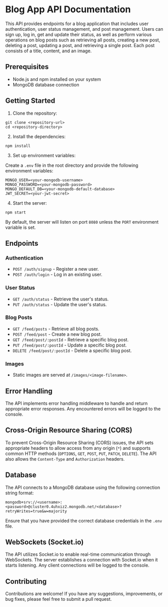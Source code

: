 # Blog App API Documentation

This API provides endpoints for a blog application that includes user authentication, user status management, and post management. Users can sign up, log in, get and update their status, as well as perform various operations on blog posts such as retrieving all posts, creating a new post, deleting a post, updating a post, and retrieving a single post. Each post consists of a title, content, and an image.

## Prerequisites

- Node.js and npm installed on your system
- MongoDB database connection

## Getting Started

1. Clone the repository:

```shell
git clone <repository-url>
cd <repository-directory>
```

2. Install the dependencies:

```shell
npm install
```

3. Set up environment variables:

Create a `.env` file in the root directory and provide the following environment variables:

```
MONGO_USER=<your-mongodb-username>
MONGO_PASSWORD=<your-mongodb-password>
MONGO_DEFAULT_DB=<your-mongodb-default-database>
JWT_SECRET=<your-jwt-secret>
```

4. Start the server:

```shell
npm start
```

By default, the server will listen on port `8080` unless the `PORT` environment variable is set.

## Endpoints

### Authentication

- `POST /auth/signup` - Register a new user.
- `POST /auth/login` - Log in an existing user.

### User Status

- `GET /auth/status` - Retrieve the user's status.
- `PUT /auth/status` - Update the user's status.

### Blog Posts

- `GET /feed/posts` - Retrieve all blog posts.
- `POST /feed/post` - Create a new blog post.
- `GET /feed/post/:postId` - Retrieve a specific blog post.
- `PUT /feed/post/:postId` - Update a specific blog post.
- `DELETE /feed/post/:postId` - Delete a specific blog post.

### Images

- Static images are served at `/images/<image-filename>`.

## Error Handling

The API implements error handling middleware to handle and return appropriate error responses. Any encountered errors will be logged to the console.

## Cross-Origin Resource Sharing (CORS)

To prevent Cross-Origin Resource Sharing (CORS) issues, the API sets appropriate headers to allow access from any origin (`*`) and supports common HTTP methods (`OPTIONS`, `GET`, `POST`, `PUT`, `PATCH`, `DELETE`). The API also allows the `Content-Type` and `Authorization` headers.

## Database

The API connects to a MongoDB database using the following connection string format:

```
mongodb+srv://<username>:<password>@cluster0.4uhxiz2.mongodb.net/<database>?retryWrites=true&w=majority
```

Ensure that you have provided the correct database credentials in the `.env` file.

## WebSockets (Socket.io)

The API utilizes Socket.io to enable real-time communication through WebSockets. The server establishes a connection with Socket.io when it starts listening. Any client connections will be logged to the console.

## Contributing

Contributions are welcome! If you have any suggestions, improvements, or bug fixes, please feel free to submit a pull request.
